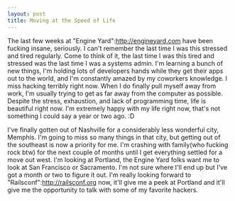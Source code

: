 ```yaml
--- 
layout: post
title: Moving at the Speed of Life
---
```

The last few weeks at "Engine Yard":http://engineyard.com have been fucking insane, seriously.  I can't remember the last time I was this stressed and tired regularly.  Come to think of it, the last time I was this tired and stressed was the last time I was a systems admin.  I'm learning a bunch of new things, I'm holding lots of developers hands while they get their apps out to the world, and I'm constantly amazed by my coworkers knowledge.  I miss hacking terribly right now.  When I do finally pull myself away from work, I'm usually trying to get as far away from the computer as possible.  Despite the stress, exhaustion, and lack of programming time, life is beautiful right now.  I'm extremely happy with my life right now, that's not something I could say a year or two ago. :D

I've finally gotten out of Nashville for a considerably less wonderful city, Memphis.  I'm going to miss so many things in that city, but getting out of the southeast is now a priority for me.  I'm crashing with family(who fucking rock btw) for the next couple of months until I get everything settled for a move out west.  I'm looking at Portland, the Engine Yard folks want me to look at San Francisco or Sacramento.  I'm not sure where I'll end up but I've got a month or two to figure it out.  I'm really looking forward to "Railsconf":http://railsconf.org now, it'll give me a peek at Portland and it'll give me the opportunity to talk with some of my favorite hackers.
